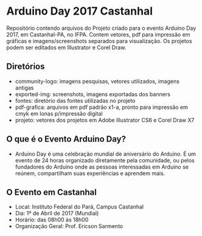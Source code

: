 # Arduino Day 2017 Castanhal

Repositório contendo arquivos do Projeto criado para o evento Arduino Day 2017, em Castanhal-PA, no IFPA.
Contem vetores, pdf para impressão em gráficas e imagens/screenshots separados para visualização.
Os projetos podem ser editados em Illustrator e Corel Draw.

## Diretórios ##
- community-logo: imagens pesquisas, vetores utilizados, imagens antigas
- exported-img: screenshots, imagens exportadas dos banners
- fontes: diretório das fontes utilizadas no projeto
- pdf-grafica: arquivos em pdf padrão x1-a, pronto para impressão em cmyk em lonas p/impressão digital
- projeto: vetores dos projetos em Adobe Illustrator CS6 e Corel Draw X7

## O que é o Evento Arduino Day?
- Arduino Day é uma celebração mundial de aniversário do Arduino. É um evento de 24 horas organizado diretamente pela comunidade, ou pelos fundadores do Arduino onde as pessoas interessadas em Arduino se reúnem, compartilham suas experiências e aprendem mais.

## O Evento em Castanhal
- Local: Instituto Federal do Pará, Campus Castanhal
- Dia: 1º de Abril de 2017 (Mundial)
- Horário: das 08h00 às 18h00
- Organização Geral: Prof. Ericson Sarmento
